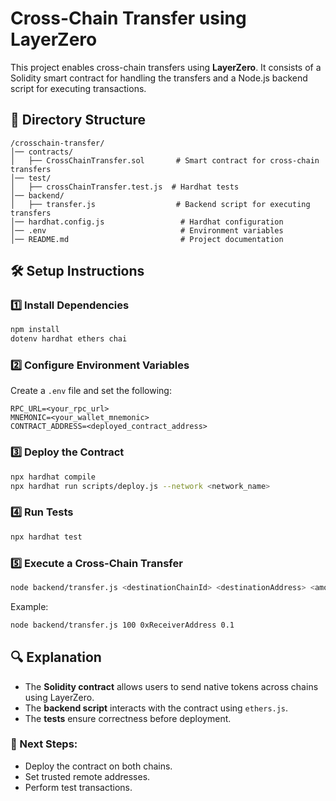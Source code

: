 # Cross-Chain Transfer using LayerZero

This project enables cross-chain transfers using **LayerZero**. It consists of a Solidity smart contract for handling the transfers and a Node.js backend script for executing transactions.

## 📂 Directory Structure
```
/crosschain-transfer/
│── contracts/
│   ├── CrossChainTransfer.sol       # Smart contract for cross-chain transfers
│── test/
│   ├── crossChainTransfer.test.js  # Hardhat tests
│── backend/
│   ├── transfer.js                  # Backend script for executing transfers
│── hardhat.config.js                 # Hardhat configuration
│── .env                              # Environment variables
│── README.md                         # Project documentation
```

## 🛠 Setup Instructions

### 1️⃣ Install Dependencies
```sh
npm install
dotenv hardhat ethers chai
```

### 2️⃣ Configure Environment Variables
Create a `.env` file and set the following:
```env
RPC_URL=<your_rpc_url>
MNEMONIC=<your_wallet_mnemonic>
CONTRACT_ADDRESS=<deployed_contract_address>
```

### 3️⃣ Deploy the Contract
```sh
npx hardhat compile
npx hardhat run scripts/deploy.js --network <network_name>
```

### 4️⃣ Run Tests
```sh
npx hardhat test
```

### 5️⃣ Execute a Cross-Chain Transfer
```sh
node backend/transfer.js <destinationChainId> <destinationAddress> <amount>
```
Example:
```sh
node backend/transfer.js 100 0xReceiverAddress 0.1
```

## 🔍 Explanation
- The **Solidity contract** allows users to send native tokens across chains using LayerZero.
- The **backend script** interacts with the contract using `ethers.js`.
- The **tests** ensure correctness before deployment.

### 🚀 Next Steps:
- Deploy the contract on both chains.
- Set trusted remote addresses.
- Perform test transactions.


